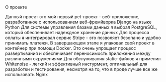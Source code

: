 О проекте

Данный проект это мой первый pet-проект - веб-приложение, разработанное с использованием веб-фремйворка Django на языке Python Для системы управления базами данных я выбрал PostgreSQL, который обеспечивает надеждное хранение данных Для процесса оплаты я интегрировал сервис Stripe - это позволяет безопано и удобно принимать платежи. В завершающем этапе я упаковал свой проект в контейнер при помощи Docker. Это очень упрощает процесс развертывания и обеспечивает переносимость приложения между различными окружениями Для обслуживания static-файлов я применил Whitenoise - легкий и эффективный инстурмент, оптимальный для разработки и тестирования, несмотря на то, что в проде лучше все же использовать Nginx
